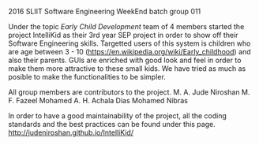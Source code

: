 2016 SLIIT Software Engineering WeekEnd batch group 011

Under the topic *Early Child Development* team of 4 members started the project IntelliKid as their 3rd year SEP project in order to show off their Software Engineering skills. Targetted users of this system is children who are age between 3 - 10 (https://en.wikipedia.org/wiki/Early_childhood) and also their parents. GUIs are enriched with good look and feel in order to make them more attractive to these small kids. We have tried as much as posible to make the functionalities to be simpler. 

All group members are contributors to the project.
M. A. Jude Niroshan
M. F. Fazeel Mohamed
A. H. Achala Dias
Mohamed Nibras

In order to have a good maintainability of the project, all the coding standards and the best practices can be found under this page.
http://judeniroshan.github.io/IntelliKid/
